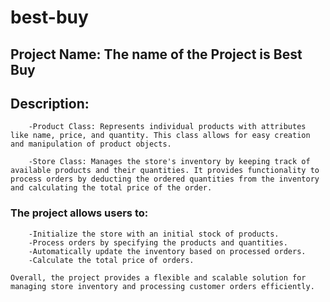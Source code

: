 # best-buy

## Project Name: The name of the Project is Best Buy
## Description: 
        -Product Class: Represents individual products with attributes like name, price, and quantity. This class allows for easy creation and manipulation of product objects.

        -Store Class: Manages the store's inventory by keeping track of available products and their quantities. It provides functionality to process orders by deducting the ordered quantities from the inventory and calculating the total price of the order.

### The project allows users to:

        -Initialize the store with an initial stock of products.
        -Process orders by specifying the products and quantities.
        -Automatically update the inventory based on processed orders.
        -Calculate the total price of orders.

    Overall, the project provides a flexible and scalable solution for managing store inventory and processing customer orders efficiently.

